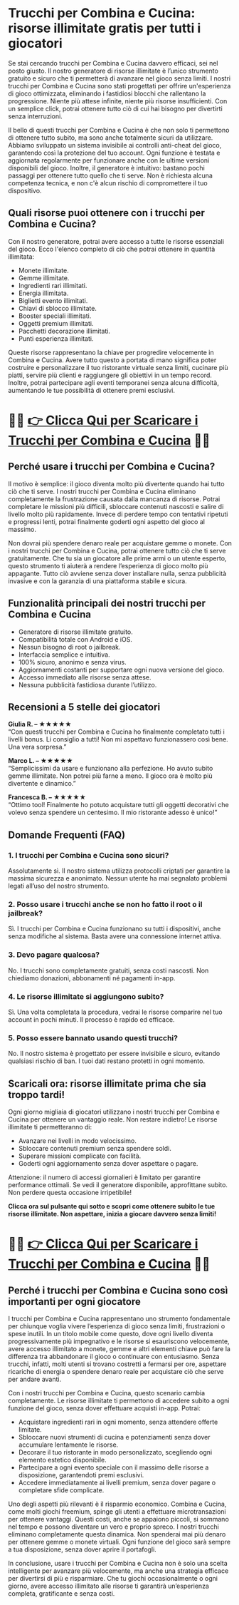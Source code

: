 <h1>Trucchi per Combina e Cucina: risorse illimitate gratis per tutti i giocatori</h1>

<p>Se stai cercando trucchi per Combina e Cucina davvero efficaci, sei nel posto giusto. Il nostro generatore di risorse illimitate è l’unico strumento gratuito e sicuro che ti permetterà di avanzare nel gioco senza limiti. I nostri trucchi per Combina e Cucina sono stati progettati per offrire un'esperienza di gioco ottimizzata, eliminando i fastidiosi blocchi che rallentano la progressione. Niente più attese infinite, niente più risorse insufficienti. Con un semplice click, potrai ottenere tutto ciò di cui hai bisogno per divertirti senza interruzioni.</p>

<p>Il bello di questi trucchi per Combina e Cucina è che non solo ti permettono di ottenere tutto subito, ma sono anche totalmente sicuri da utilizzare. Abbiamo sviluppato un sistema invisibile ai controlli anti-cheat del gioco, garantendo così la protezione del tuo account. Ogni funzione è testata e aggiornata regolarmente per funzionare anche con le ultime versioni disponibili del gioco. Inoltre, il generatore è intuitivo: bastano pochi passaggi per ottenere tutto quello che ti serve. Non è richiesta alcuna competenza tecnica, e non c'è alcun rischio di compromettere il tuo dispositivo.</p>

<h2>Quali risorse puoi ottenere con i trucchi per Combina e Cucina?</h2>
<p>Con il nostro generatore, potrai avere accesso a tutte le risorse essenziali del gioco. Ecco l'elenco completo di ciò che potrai ottenere in quantità illimitata:</p>

<ul>
  <li>Monete illimitate.</li>
  <li>Gemme illimitate.</li>
  <li>Ingredienti rari illimitati.</li>
  <li>Energia illimitata.</li>
  <li>Biglietti evento illimitati.</li>
  <li>Chiavi di sblocco illimitate.</li>
  <li>Booster speciali illimitati.</li>
  <li>Oggetti premium illimitati.</li>
  <li>Pacchetti decorazione illimitati.</li>
  <li>Punti esperienza illimitati.</li>
</ul>

<p>Queste risorse rappresentano la chiave per progredire velocemente in Combina e Cucina. Avere tutto questo a portata di mano significa poter costruire e personalizzare il tuo ristorante virtuale senza limiti, cucinare più piatti, servire più clienti e raggiungere gli obiettivi in un tempo record. Inoltre, potrai partecipare agli eventi temporanei senza alcuna difficoltà, aumentando le tue possibilità di ottenere premi esclusivi.</p>

# 🔴🔴 **[👉 Clicca Qui per Scaricare i Trucchi per Combina e Cucina](https://tinyurl.com/GiocaFurbo)** 🔴🔴

<h2>Perché usare i trucchi per Combina e Cucina?</h2>
<p>Il motivo è semplice: il gioco diventa molto più divertente quando hai tutto ciò che ti serve. I nostri trucchi per Combina e Cucina eliminano completamente la frustrazione causata dalla mancanza di risorse. Potrai completare le missioni più difficili, sbloccare contenuti nascosti e salire di livello molto più rapidamente. Invece di perdere tempo con tentativi ripetuti e progressi lenti, potrai finalmente goderti ogni aspetto del gioco al massimo.</p>

<p>Non dovrai più spendere denaro reale per acquistare gemme o monete. Con i nostri trucchi per Combina e Cucina, potrai ottenere tutto ciò che ti serve gratuitamente. Che tu sia un giocatore alle prime armi o un utente esperto, questo strumento ti aiuterà a rendere l’esperienza di gioco molto più appagante. Tutto ciò avviene senza dover installare nulla, senza pubblicità invasive e con la garanzia di una piattaforma stabile e sicura.</p>

<h2>Funzionalità principali dei nostri trucchi per Combina e Cucina</h2>
<ul>
  <li>Generatore di risorse illimitate gratuito.</li>
  <li>Compatibilità totale con Android e iOS.</li>
  <li>Nessun bisogno di root o jailbreak.</li>
  <li>Interfaccia semplice e intuitiva.</li>
  <li>100% sicuro, anonimo e senza virus.</li>
  <li>Aggiornamenti costanti per supportare ogni nuova versione del gioco.</li>
  <li>Accesso immediato alle risorse senza attese.</li>
  <li>Nessuna pubblicità fastidiosa durante l’utilizzo.</li>
</ul>

<h2>Recensioni a 5 stelle dei giocatori</h2>
<p><strong>Giulia R. – ★★★★★</strong><br>
“Con questi trucchi per Combina e Cucina ho finalmente completato tutti i livelli bonus. Li consiglio a tutti! Non mi aspettavo funzionassero così bene. Una vera sorpresa.”</p>

<p><strong>Marco L. – ★★★★★</strong><br>
“Semplicissimi da usare e funzionano alla perfezione. Ho avuto subito gemme illimitate. Non potrei più farne a meno. Il gioco ora è molto più divertente e dinamico.”</p>

<p><strong>Francesca B. – ★★★★★</strong><br>
“Ottimo tool! Finalmente ho potuto acquistare tutti gli oggetti decorativi che volevo senza spendere un centesimo. Il mio ristorante adesso è unico!”</p>

<h2>Domande Frequenti (FAQ)</h2>

<h3>1. I trucchi per Combina e Cucina sono sicuri?</h3>
<p>Assolutamente sì. Il nostro sistema utilizza protocolli criptati per garantire la massima sicurezza e anonimato. Nessun utente ha mai segnalato problemi legati all’uso del nostro strumento.</p>

<h3>2. Posso usare i trucchi anche se non ho fatto il root o il jailbreak?</h3>
<p>Sì. I trucchi per Combina e Cucina funzionano su tutti i dispositivi, anche senza modifiche al sistema. Basta avere una connessione internet attiva.</p>

<h3>3. Devo pagare qualcosa?</h3>
<p>No. I trucchi sono completamente gratuiti, senza costi nascosti. Non chiediamo donazioni, abbonamenti né pagamenti in-app.</p>

<h3>4. Le risorse illimitate si aggiungono subito?</h3>
<p>Sì. Una volta completata la procedura, vedrai le risorse comparire nel tuo account in pochi minuti. Il processo è rapido ed efficace.</p>

<h3>5. Posso essere bannato usando questi trucchi?</h3>
<p>No. Il nostro sistema è progettato per essere invisibile e sicuro, evitando qualsiasi rischio di ban. I tuoi dati restano protetti in ogni momento.</p>

<h2>Scaricali ora: risorse illimitate prima che sia troppo tardi!</h2>
<p>Ogni giorno migliaia di giocatori utilizzano i nostri trucchi per Combina e Cucina per ottenere un vantaggio reale. Non restare indietro! Le risorse illimitate ti permetteranno di:</p>

<ul>
  <li>Avanzare nei livelli in modo velocissimo.</li>
  <li>Sbloccare contenuti premium senza spendere soldi.</li>
  <li>Superare missioni complicate con facilità.</li>
  <li>Goderti ogni aggiornamento senza dover aspettare o pagare.</li>
</ul>

<p>Attenzione: il numero di accessi giornalieri è limitato per garantire performance ottimali. Se vedi il generatore disponibile, approfittane subito. Non perdere questa occasione irripetibile!</p>

<p><strong>Clicca ora sul pulsante qui sotto e scopri come ottenere subito le tue risorse illimitate. Non aspettare, inizia a giocare davvero senza limiti!</strong></p>

# 🔴🔴 **[👉 Clicca Qui per Scaricare i Trucchi per Combina e Cucina](https://tinyurl.com/GiocaFurbo)** 🔴🔴

<h2>Perché i trucchi per Combina e Cucina sono così importanti per ogni giocatore</h2>

<p>I trucchi per Combina e Cucina rappresentano uno strumento fondamentale per chiunque voglia vivere l’esperienza di gioco senza limiti, frustrazioni o spese inutili. In un titolo mobile come questo, dove ogni livello diventa progressivamente più impegnativo e le risorse si esauriscono velocemente, avere accesso illimitato a monete, gemme e altri elementi chiave può fare la differenza tra abbandonare il gioco o continuare con entusiasmo. Senza trucchi, infatti, molti utenti si trovano costretti a fermarsi per ore, aspettare ricariche di energia o spendere denaro reale per acquistare ciò che serve per andare avanti.</p>

<p>Con i nostri trucchi per Combina e Cucina, questo scenario cambia completamente. Le risorse illimitate ti permettono di accedere subito a ogni funzione del gioco, senza dover effettuare acquisti in-app. Potrai:</p>

<ul>
  <li>Acquistare ingredienti rari in ogni momento, senza attendere offerte limitate.</li>
  <li>Sbloccare nuovi strumenti di cucina e potenziamenti senza dover accumulare lentamente le risorse.</li>
  <li>Decorare il tuo ristorante in modo personalizzato, scegliendo ogni elemento estetico disponibile.</li>
  <li>Partecipare a ogni evento speciale con il massimo delle risorse a disposizione, garantendoti premi esclusivi.</li>
  <li>Accedere immediatamente ai livelli premium, senza dover pagare o completare sfide complicate.</li>
</ul>

<p>Uno degli aspetti più rilevanti è il risparmio economico. Combina e Cucina, come molti giochi freemium, spinge gli utenti a effettuare microtransazioni per ottenere vantaggi. Questi costi, anche se appaiono piccoli, si sommano nel tempo e possono diventare un vero e proprio spreco. I nostri trucchi eliminano completamente questa dinamica. Non spenderai mai più denaro per ottenere gemme o monete virtuali. Ogni funzione del gioco sarà sempre a tua disposizione, senza dover aprire il portafogli.</p>

<p>In conclusione, usare i trucchi per Combina e Cucina non è solo una scelta intelligente per avanzare più velocemente, ma anche una strategia efficace per divertirsi di più e risparmiare. Che tu giochi occasionalmente o ogni giorno, avere accesso illimitato alle risorse ti garantirà un’esperienza completa, gratificante e senza costi.</p>
